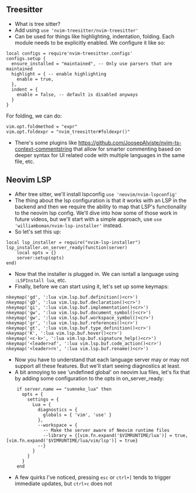 ## Treesitter
* What is tree sitter?
* Add using `use 'nvim-treesitter/nvim-treesitter'`
* Can be used for things like highlighting, indentation, folding. Each module needs to be explicitly enabled. We configure it like so:
```
local configs = require'nvim-treesitter.configs'
configs.setup {
  ensure_installed = "maintained", -- Only use parsers that are maintained
  highlight = { -- enable highlighting
    enable = true, 
  },
  indent = {
    enable = false, -- default is disabled anyways
  }
}
```
For folding, we can do:
```
vim.opt.foldmethod = "expr"
vim.opt.foldexpr = "nvim_treesitter#foldexpr()"
```
* There's some plugins like https://github.com/JoosepAlviste/nvim-ts-context-commentstring that allow for smarter commenting based on deeper syntax for UI related code with multiple languages in the same file, etc.

## Neovim LSP
* After tree sitter, we'll install lspconfig `use 'neovim/nvim-lspconfig'`
* The thing about the lsp configuration is that it works with an LSP in the backend and then we require the ability to map that LSP's functionality to the neovim lsp config. We'll dive into how some of those work in future videos, but we'll start with a simple approach, use `use 'williamboman/nvim-lsp-installer'` instead.
* So let's set this up:
```
local lsp_installer = require("nvim-lsp-installer")
lsp_installer.on_server_ready(function(server)
    local opts = {}
    server:setup(opts)
end)
```
* Now that the installer is plugged in. We can isntall a language using `:LSPInstall lua`, etc.
* Finally, before we can start using it, let's set up some keymaps:
```
nkeymap('gd', ':lua vim.lsp.buf.definition()<cr>')
nkeymap('gD', ':lua vim.lsp.buf.declaration()<cr>')
nkeymap('gi', ':lua vim.lsp.buf.implementation()<cr>')
nkeymap('gw', ':lua vim.lsp.buf.document_symbol()<cr>')
nkeymap('gw', ':lua vim.lsp.buf.workspace_symbol()<cr>')
nkeymap('gr', ':lua vim.lsp.buf.references()<cr>')
nkeymap('gt', ':lua vim.lsp.buf.type_definition()<cr>')
nkeymap('K', ':lua vim.lsp.buf.hover()<cr>')
nkeymap('<c-k>', ':lua vim.lsp.buf.signature_help()<cr>')
nkeymap('<leader>af', ':lua vim.lsp.buf.code_action()<cr>')
nkeymap('<leader>rn', ':lua vim.lsp.buf.rename()<cr>')
```
* Now you have to understand that each language server may or may not support all these features. But we'll start seeing diagnostics at least.
* A bit annoying to see 'undefined global' on neovim lua files, let's fix that by adding some configuration to the opts in on_server_ready:
```
    if server.name == "sumneko_lua" then
      opts = {
        settings = {
          Lua = {
            diagnostics = {
              globals = { 'vim', 'use' }
            },
            --workspace = {
              -- Make the server aware of Neovim runtime files
              --library = {[vim.fn.expand('$VIMRUNTIME/lua')] = true, [vim.fn.expand('$VIMRUNTIME/lua/vim/lsp')] = true}
            --}
          }
        }
      }
    end
```
* A few quirks I've noticed, pressing `esc` or `ctrl+[` tends to trigger immediate updates, but `ctrl+c` does not



